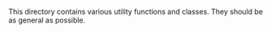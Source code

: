 This directory contains various utility functions and classes. They should be as general as possible.

